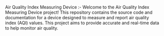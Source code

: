Air Quality Index Measuring Device :-
Welcome to the Air Quality Index Measuring Device project! This repository contains the source code and documentation for a device designed to measure and report air quality index (AQI) values. This project aims to provide accurate and real-time data to help monitor air quality.
